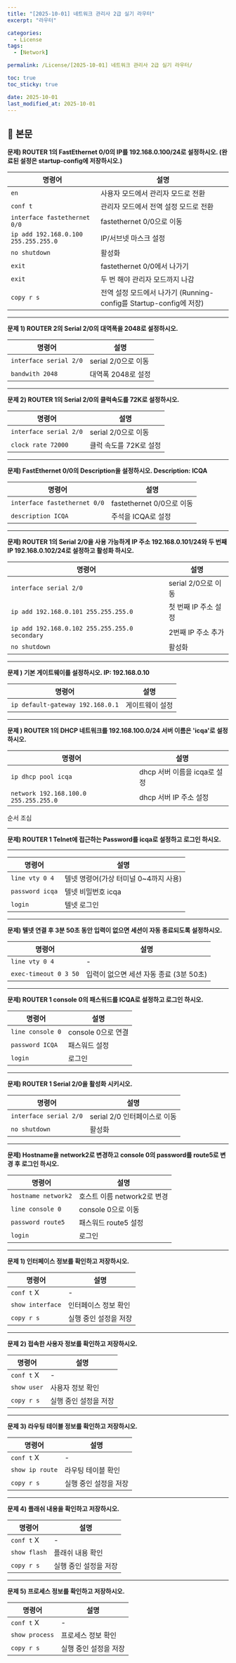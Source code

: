 ```yaml
---
title: "[2025-10-01] 네트워크 관리사 2급 실기 라우터"
excerpt: "라우터"

categories:
  - License
tags:
  - [Network]

permalink: /License/[2025-10-01] 네트워크 관리사 2급 실기 라우터/

toc: true
toc_sticky: true

date: 2025-10-01
last_modified_at: 2025-10-01
---
```


## 🦥 본문

**문제) ROUTER 1의 FastEthernet 0/0의 IP를 192.168.0.100/24로 설정하시오. (완료된 설정은 startup-config에 저장하시오.)**

| 명령어 | 설명 |
| --- | --- |
| `en` | 사용자 모드에서 관리자 모드로 전환 |
| `conf t` | 관리자 모드에서 전역 설정 모드로 전환 |
| `interface fastethernet 0/0` | fastethernet 0/0으로 이동 |
| `ip add 192.168.0.100 255.255.255.0` | IP/서브넷 마스크 설정 |
| `no shutdown` | 활성화 |
| `exit` | fastethernet 0/0에서 나가기 |
| `exit` | 두 번 해야 관리자 모드까지 나감 |
| `copy r s` | 전역 설정 모드에서 나가기 (Running-config를 Startup-config에 저장) |

---

**문제 1) ROUTER 2의 Serial 2/0의 대역폭을 2048로 설정하시오.**

| 명령어 | 설명 |
| --- | --- |
| `interface serial 2/0` | serial 2/0으로 이동 |
| `bandwith 2048` | 대역폭 2048로 설정 |

---

**문제 2) ROUTER 1의 Serial 2/0의 클럭속도를 72K로 설정하시오.**

| 명령어 | 설명 |
| --- | --- |
| `interface serial 2/0` | serial 2/0으로 이동 |
| `clock rate 72000` | 클럭 속도를 72K로 설정 |

---

**문제) FastEthernet 0/0의 Description을 설정하시오. Description: ICQA**

| 명령어 | 설명 |
| --- | --- |
| `interface fastethernet 0/0` | fastethernet 0/0으로 이동 |
| `description ICQA` | 주석을 ICQA로 설정 |

---

**문제) ROUTER 1의 Serial 2/0을 사용 가능하게 IP 주소 192.168.0.101/24와 두 번째 IP 192.168.0.102/24로 설정하고 활성화 하시오.**

| 명령어 | 설명 |
| --- | --- |
| `interface serial 2/0` | serial 2/0으로 이동 |
| `ip add 192.168.0.101 255.255.255.0` | 첫 번째 IP 주소 설정 |
| `ip add 192.168.0.102 255.255.255.0 secondary` | 2번째 IP 주소 추가 |
| `no shutdown` | 활성화 |

---

**문제 ) 기본 게이트웨이를 설정하시오. IP: 192.168.0.10**

| 명령어 | 설명 |
| --- | --- |
| `ip default-gateway 192.168.0.1` | 게이트웨이 설정 |

---

**문제 ) ROUTER 1의 DHCP 네트워크를 192.168.100.0/24 서버 이름은 'icqa'로 설정하시오.**

| 명령어 | 설명 |
| --- | --- |
| `ip dhcp pool icqa` | dhcp 서버 이름을 icqa로 설정 |
| `network 192.168.100.0 255.255.255.0` | dhcp 서버 IP 주소 설정 |

순서 조심

---

**문제) ROUTER 1 Telnet에 접근하는 Password를 icqa로 설정하고 로그인 하시오.**

---

| 명령어 | 설명 |
| --- | --- |
| `line vty 0 4` | 텔넷 명령어(가상 터미널 0~4까지 사용) |
| `password icqa` | 텔넷 비밀번호 icqa |
| `login` | 텔넷 로그인 |

---

**문제) 텔넷 연결 후 3분 50초 동안 입력이 없으면 세션이 자동 종료되도록 설정하시오.**

| 명령어 | 설명 |
| --- | --- |
| `line vty 0 4` | - |
| `exec-timeout 0 3 50` | 입력이 없으면 세션 자동 종료 (3분 50초) |

---

**문제) ROUTER 1 console 0의 패스워드를 ICQA로 설정하고 로그인 하시오.**

| 명령어 | 설명 |
| --- | --- |
| `line console 0` | console 0으로 연결 |
| `password ICQA` | 패스워드 설정 |
| `login` | 로그인 |

---

**문제) ROUTER 1 Serial 2/0을 활성화 시키시오.**

| 명령어 | 설명 |
| --- | --- |
| `interface serial 2/0` | serial 2/0 인터페이스로 이동 |
| `no shutdown` | 활성화 |

---

**문제) Hostname을 network2로 변경하고 console 0의 password를 route5로 변경 후 로그인 하시오.**

| 명령어 | 설명 |
| --- | --- |
| `hostname network2` | 호스트 이름 network2로 변경 |
| `line console 0` | console 0으로 이동 |
| `password route5` | 패스워드 route5 설정 |
| `login` | 로그인 |

---

**문제 1) 인터페이스 정보를 확인하고 저장하시오.**

| 명령어 | 설명 |
| --- | --- |
| `conf t` X | - |
| `show interface` | 인터페이스 정보 확인 |
| `copy r s` | 실행 중인 설정을 저장 |

---

**문제 2) 접속한 사용자 정보를 확인하고 저장하시오.**

| 명령어 | 설명 |
| --- | --- |
| `conf t` X | - |
| `show user` | 사용자 정보 확인 |
| `copy r s` | 실행 중인 설정을 저장 |

---

**문제 3) 라우팅 테이블 정보를 확인하고 저장하시오.**

| 명령어 | 설명 |
| --- | --- |
| `conf t` X | - |
| `show ip route` | 라우팅 테이블 확인 |
| `copy r s` | 실행 중인 설정을 저장 |

---

**문제 4) 플래쉬 내용을 확인하고 저장하시오.**

| 명령어 | 설명 |
| --- | --- |
| `conf t` X | - |
| `show flash` | 플래쉬 내용 확인 |
| `copy r s` | 실행 중인 설정을 저장 |

---

**문제 5) 프로세스 정보를 확인하고 저장하시오.**

| 명령어 | 설명 |
| --- | --- |
| `conf t` X | - |
| `show process` | 프로세스 정보 확인 |
| `copy r s` | 실행 중인 설정을 저장 |